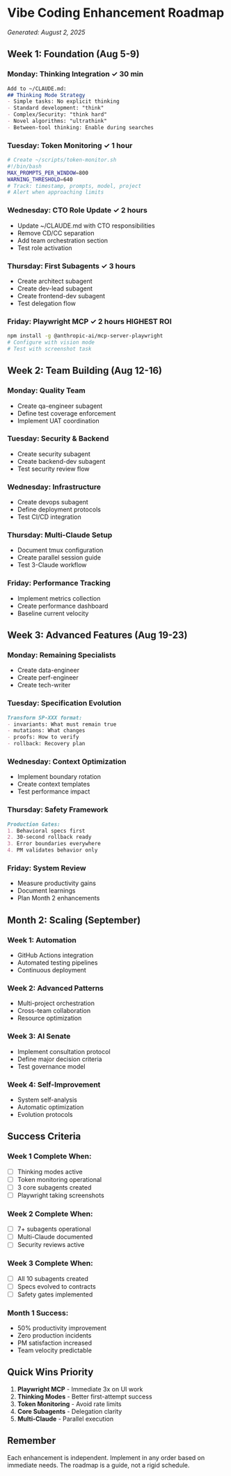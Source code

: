 # Vibe Coding Enhancement Roadmap
*Generated: August 2, 2025*

## Week 1: Foundation (Aug 5-9)

### Monday: Thinking Integration ✓ 30 min
```markdown
Add to ~/CLAUDE.md:
## Thinking Mode Strategy
- Simple tasks: No explicit thinking
- Standard development: "think"
- Complex/Security: "think hard"
- Novel algorithms: "ultrathink"
- Between-tool thinking: Enable during searches
```

### Tuesday: Token Monitoring ✓ 1 hour
```bash
# Create ~/scripts/token-monitor.sh
#!/bin/bash
MAX_PROMPTS_PER_WINDOW=800
WARNING_THRESHOLD=640
# Track: timestamp, prompts, model, project
# Alert when approaching limits
```

### Wednesday: CTO Role Update ✓ 2 hours
- Update ~/CLAUDE.md with CTO responsibilities
- Remove CD/CC separation
- Add team orchestration section
- Test role activation

### Thursday: First Subagents ✓ 3 hours
- Create architect subagent
- Create dev-lead subagent  
- Create frontend-dev subagent
- Test delegation flow

### Friday: Playwright MCP ✓ 2 hours **HIGHEST ROI**
```bash
npm install -g @anthropic-ai/mcp-server-playwright
# Configure with vision mode
# Test with screenshot task
```

## Week 2: Team Building (Aug 12-16)

### Monday: Quality Team
- Create qa-engineer subagent
- Define test coverage enforcement
- Implement UAT coordination

### Tuesday: Security & Backend
- Create security subagent
- Create backend-dev subagent
- Test security review flow

### Wednesday: Infrastructure
- Create devops subagent
- Define deployment protocols
- Test CI/CD integration

### Thursday: Multi-Claude Setup
- Document tmux configuration
- Create parallel session guide
- Test 3-Claude workflow

### Friday: Performance Tracking
- Implement metrics collection
- Create performance dashboard
- Baseline current velocity

## Week 3: Advanced Features (Aug 19-23)

### Monday: Remaining Specialists
- Create data-engineer
- Create perf-engineer
- Create tech-writer

### Tuesday: Specification Evolution
```markdown
Transform SP-XXX format:
- invariants: What must remain true
- mutations: What changes
- proofs: How to verify
- rollback: Recovery plan
```

### Wednesday: Context Optimization
- Implement boundary rotation
- Create context templates
- Test performance impact

### Thursday: Safety Framework
```markdown
Production Gates:
1. Behavioral specs first
2. 30-second rollback ready
3. Error boundaries everywhere
4. PM validates behavior only
```

### Friday: System Review
- Measure productivity gains
- Document learnings
- Plan Month 2 enhancements

## Month 2: Scaling (September)

### Week 1: Automation
- GitHub Actions integration
- Automated testing pipelines
- Continuous deployment

### Week 2: Advanced Patterns
- Multi-project orchestration
- Cross-team collaboration
- Resource optimization

### Week 3: AI Senate
- Implement consultation protocol
- Define major decision criteria
- Test governance model

### Week 4: Self-Improvement
- System self-analysis
- Automatic optimization
- Evolution protocols

## Success Criteria

### Week 1 Complete When:
- [ ] Thinking modes active
- [ ] Token monitoring operational
- [ ] 3 core subagents created
- [ ] Playwright taking screenshots

### Week 2 Complete When:
- [ ] 7+ subagents operational
- [ ] Multi-Claude documented
- [ ] Security reviews active

### Week 3 Complete When:
- [ ] All 10 subagents created
- [ ] Specs evolved to contracts
- [ ] Safety gates implemented

### Month 1 Success:
- 50% productivity improvement
- Zero production incidents
- PM satisfaction increased
- Team velocity predictable

## Quick Wins Priority

1. **Playwright MCP** - Immediate 3x on UI work
2. **Thinking Modes** - Better first-attempt success
3. **Token Monitoring** - Avoid rate limits
4. **Core Subagents** - Delegation clarity
5. **Multi-Claude** - Parallel execution

## Remember

Each enhancement is independent. Implement in any order based on immediate needs. The roadmap is a guide, not a rigid schedule.